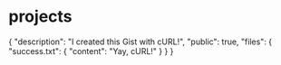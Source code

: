 # projects
{
  "description": "I created this Gist with cURL!",
  "public": true,
  "files": {
    "success.txt": {
      "content": "Yay, cURL!"
    }
  }
}
